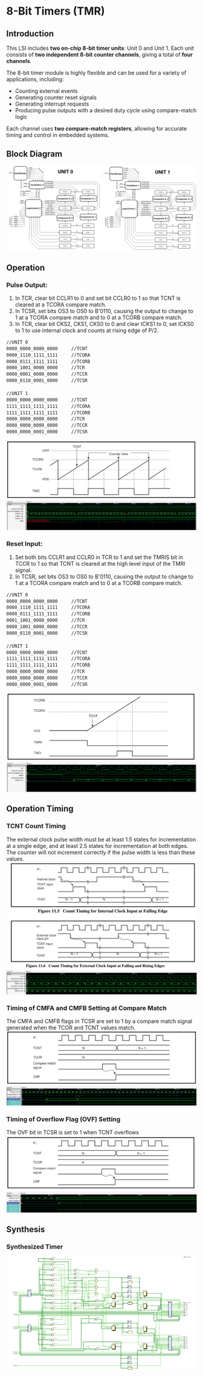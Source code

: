 # 8-Bit Timers (TMR)

## Introduction

This LSI includes **two on-chip 8-bit timer units**: Unit 0 and Unit 1. Each unit consists of **two independent 8-bit counter channels**, giving a total of **four channels**.

The 8-bit timer module is highly flexible and can be used for a variety of applications, including:
- Counting external events
- Generating counter reset signals
- Generating interrupt requests
- Producing pulse outputs with a desired duty cycle using compare-match logic

Each channel uses **two compare-match registers**, allowing for accurate timing and control in embedded systems.


## Block Diagram

![8-Bit Timer Module](Picture/Screenshot%202025-06-14%20at%2010-30-28%208bit_Timer.png)


## Operation
### Pulse Output:
1. In TCR, clear bit CCLR1 to 0 and set bit CCLR0 to 1 so that TCNT is cleared at a TCORA compare match.
2. In TCSR, set bits OS3 to OS0 to B'0110, causing the output to change to 1 at a TCORA compare match and to 0 at a TCORB compare match.
3. In TCR, clear bit CKS2, CKS1, CKS0 to 0 and clear ICKS1 to 0, set ICKS0 to 1 to use internal clock and counts at rising edge of P/2.
```sh
//UNIT 0
0000_0000_0000_0000 	//TCNT
0000_1110_1111_1111 	//TCORA
0000_0111_1111_1111 	//TCORB
0000_1001_0000_0000 	//TCR 	
0000_0001_0000_0000 	//TCCR
0000_0110_0001_0000 	//TCSR

//UNIT 1
0000_0000_0000_0000 	//TCNT
1111_1111_1111_1111 	//TCORA
1111_1111_1111_1111 	//TCORB
0000_0000_0000_0000 	//TCR
0000_0000_0000_0000 	//TCCR
0000_0000_0001_0000 	//TCSR
```
![Example of Pulse Output](Picture/ExampleOfPulseOutput.png)
![Simulation of Pulse Output](Picture/PulseOutput.png)


### Reset Input:
1. Set both bits CCLR1 and CCLR0 in TCR to 1 and set the TMRIS bit in TCCR to 1 so that TCNT is cleared at the high level input of the TMRI signal.
2. In TCSR, set bits OS3 to OS0 to B'0110, causing the output to change to 1 at a TCORA compare match and to 0 at a TCORB compare match.
```sh
//UNIT 0
0000_0000_0000_0000 	//TCNT
0000_1110_1111_1111 	//TCORA
0000_0111_1111_1111 	//TCORB
0001_1001_0000_0000 	//TCR 	
0000_1001_0000_0000 	//TCCR
0000_0110_0001_0000 	//TCSR

//UNIT 1
0000_0000_0000_0000 	//TCNT
1111_1111_1111_1111 	//TCORA
1111_1111_1111_1111 	//TCORB
0000_0000_0000_0000 	//TCR
0000_0000_0000_0000 	//TCCR
0000_0000_0001_0000 	//TCSR
```
![Example of Reset Input](Picture/ExampleOfResetInput.png)
![Simulation of Reset Input](Picture/ResetInput.png)


## Operation Timing
### TCNT Count Timing
The external clock pulse width must be at least 1.5 states for incrementation at a single edge, and at least 2.5 states for incrementation at both edges. The counter will not increment correctly if the pulse width is less than these values.
![Example of Count Timing](Picture/ExampleOfCountTiming.png)
![Simulation of Count Timing](Picture/CountTiming.png)

### Timing of CMFA and CMFB Setting at Compare Match
The CMFA and CMFB flags in TCSR are set to 1 by a compare match signal generated when the TCOR and TCNT values match.
![Example of CMF](Picture/ExampleOfCMF.png)
![Simulation Of CMF](Picture/CMF.png)

### Timing of Overflow Flag (OVF) Setting
The OVF bit in TCSR is set to 1 when TCNT overflows
![Example of OVF](Picture/ExampleOfOVF.png)
![Simulation Of OVF](Picture/OVF.png)

## Synthesis
### Synthesized Timer
![Synthesized Timer](Picture/Synthesized_Timer.png)
